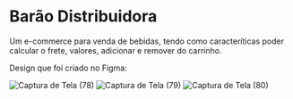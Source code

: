 # Barão Distribuidora

Um e-commerce para venda de bebidas, tendo como caracteríticas poder calcular o frete, valores, adicionar e remover do carrinho.



Design que foi criado no Figma:

![Captura de Tela (78)](https://user-images.githubusercontent.com/70456587/167442957-d0c02101-30d3-4be7-aa4c-ec5c6bf8aa2f.png)
![Captura de Tela (79)](https://user-images.githubusercontent.com/70456587/167442998-c058717b-3d29-4244-8500-bc345dd5616e.png)
![Captura de Tela (80)](https://user-images.githubusercontent.com/70456587/167442854-64dce29e-595c-4ad7-a06f-c7cb0b9abf3a.png)



